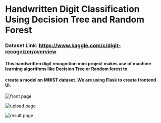 # Handwritten Digit Classification Using Decision Tree and Random Forest 

### Dataset Link: https://www.kaggle.com/c/digit-recognizer/overview

#### This handwritten digit recognition mini project makes use of machine learning algorithms like Decision Tree or Random forest to 
#### create a model on MNIST dataset. We are using Flask to create frontend UI.

![front page](https://github.com/akshaytekam/Data-To-Info_Labs/assets/42464327/e79cd2e3-9d82-4b01-99dc-72e5127cdecd)

![upload page](https://github.com/akshaytekam/Data-To-Info_Labs/assets/42464327/b594a547-2847-4dc5-8390-2769216ac88b)

![result page](https://github.com/akshaytekam/Data-To-Info_Labs/assets/42464327/c5e13963-cf27-4979-9b9d-ceda88d9a47f)
